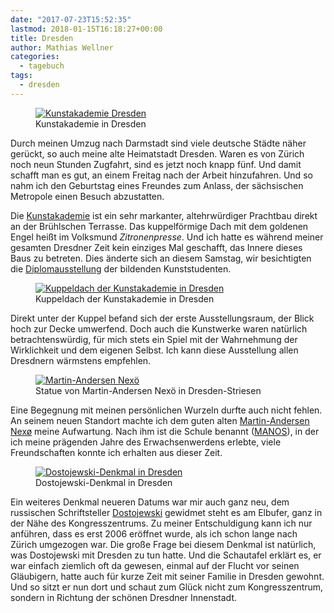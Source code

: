 ```yaml
---
date: "2017-07-23T15:52:35"
lastmod: 2018-01-15T16:18:27+00:00
title: Dresden
author: Mathias Wellner
categories:
  - tagebuch
tags:
  - dresden
---
```

<figure>
  <a href="https://www.flickr.com/photos/mwellner/35275588454/in/dateposted-public/" title="Kunstakademie Dresden">
    <img 
      srcset="https://farm5.staticflickr.com/4307/35275588454_85688a69ce_n.jpg 320w, https://farm5.staticflickr.com/4307/35275588454_85688a69ce_c.jpg 800w"
      src="https://farm5.staticflickr.com/4307/35275588454_85688a69ce_b.jpg" 
      alt="Kunstakademie Dresden">
  </a>
  <figcaption>Kunstakademie in Dresden</figcaption>
</figure>

Durch meinen Umzug nach Darmstadt sind viele deutsche Städte näher gerückt, so auch meine alte Heimatstadt Dresden. Waren es von Zürich noch neun Stunden Zugfahrt, sind es jetzt noch knapp fünf. Und damit schafft man es gut, an einem Freitag nach der Arbeit hinzufahren. Und so nahm ich den Geburtstag eines Freundes zum Anlass, der sächsischen Metropole einen Besuch abzustatten.

<!--more-->

Die [Kunstakademie](https://de.wikipedia.org/wiki/Kunstakademie_(Dresden)) ist ein sehr markanter, altehrwürdiger Prachtbau direkt an der Brühlschen Terrasse. Das kuppelförmige Dach mit dem goldenen Engel heißt im Volksmund _Zitronenpresse_. Und ich hatte es während meiner gesamten Dresdner Zeit kein einziges Mal geschafft, das Innere dieses Baus zu betreten. Dies änderte sich an diesem Samstag, wir besichtigten die [Diplomausstellung](http://www.hfbk-dresden.de/aktuell/details/calendar/2017/07/22/event/tx_cal_phpicalendar/diplomausstellung_2017-1) der bildenden Kunststudenten. 

<figure>
  <a href="https://www.flickr.com/photos/mwellner/35307790393/in/dateposted-public/" title="IMG_20170722_142339">
    <img 
      srcset="https://farm5.staticflickr.com/4296/35307790393_056c4b8a59_c.jpg 800w, https://farm5.staticflickr.com/4296/35307790393_056c4b8a59_n.jpg 320w"
      src="https://farm5.staticflickr.com/4296/35307790393_056c4b8a59_b.jpg" 
      alt="Kuppeldach der Kunstakademie in Dresden">
  </a>
  <figcaption>Kuppeldach der Kunstakademie in Dresden</figcaption>
</figure>

Direkt unter der Kuppel befand sich der erste Ausstellungsraum, der Blick hoch zur Decke umwerfend. Doch auch die Kunstwerke waren natürlich betrachtenswürdig, für mich stets ein Spiel mit der Wahrnehmung der Wirklichkeit und dem eigenen Selbst. Ich kann diese Ausstellung allen Dresdnern wärmstens empfehlen. 

<figure>
  <a href="https://www.flickr.com/photos/mwellner/35946942892/in/dateposted-public/" title="Statue von Martin-Andersen Nexö">
    <img 
      srcset="https://farm5.staticflickr.com/4299/35946942892_0b133601a2_c.jpg 800w, https://farm5.staticflickr.com/4299/35946942892_0b133601a2_n.jpg 320w"
      src="https://farm5.staticflickr.com/4299/35946942892_0b133601a2_b.jpg" 
      alt="Martin-Andersen Nexö">
  </a>
  <figcaption>Statue von Martin-Andersen Nexö in Dresden-Striesen</figcaption>
</figure>

Eine Begegnung mit meinen persönlichen Wurzeln durfte auch nicht fehlen. An seinem neuen Standort machte ich dem guten alten [Martin-Andersen Nexø](https://de.wikipedia.org/wiki/Martin_Andersen_Nex%C3%B8) meine Aufwartung. Nach ihm ist die Schule benannt ([MANOS](https://de.wikipedia.org/wiki/Martin-Andersen-Nex%C3%B6-Gymnasium)), in der ich meine prägenden Jahre des Erwachsenwerdens erlebte, viele Freundschaften konnte ich erhalten aus dieser Zeit. 

<figure>
  <a href="https://www.flickr.com/photos/mwellner/36115788245/in/dateposted-public/" title="Dostojewski-Denkmal in Dresden">
    <img 
      srcset="https://farm5.staticflickr.com/4314/36115788245_05a8e3098a.jpg 375w, https://farm5.staticflickr.com/4314/36115788245_05a8e3098a_b.jpg 768w"
      src="https://farm5.staticflickr.com/4314/36115788245_05a8e3098a_b.jpg" 
      alt="Dostojewski-Denkmal in Dresden">
  </a>
  <figcaption>Dostojewski-Denkmal in Dresden</figcaption>
</figure>

Ein weiteres Denkmal neueren Datums war mir auch ganz neu, dem russischen Schriftsteller [Dostojewski](https://de.wikipedia.org/wiki/Fjodor_Michailowitsch_Dostojewski) gewidmet steht es am Elbufer, ganz in der Nähe des Kongresszentrums. Zu meiner Entschuldigung kann ich nur anführen, dass es erst 2006 eröffnet wurde, als ich schon lange nach Zürich umgezogen war. Die große Frage bei diesem Denkmal ist natürlich, was Dostojewski mit Dresden zu tun hatte. Und die Schautafel erklärt es, er war einfach ziemlich oft da gewesen, einmal auf der Flucht vor seinen Gläubigern, hatte auch für kurze Zeit mit seiner Familie in Dresden gewohnt. Und so sitzt er nun dort und schaut zum Glück nicht zum Kongresszentrum, sondern in Richtung der schönen Dresdner Innenstadt. 